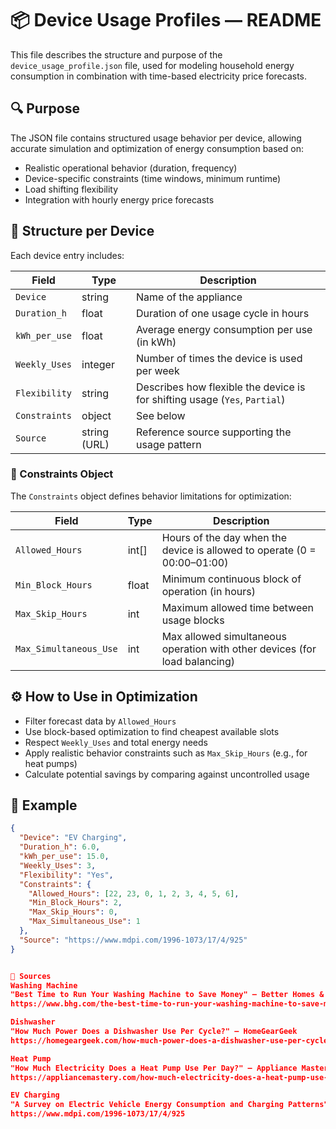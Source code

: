 # 📦 Device Usage Profiles — README

This file describes the structure and purpose of the `device_usage_profile.json` file, used for modeling household energy consumption in combination with time-based electricity price forecasts.

## 🔍 Purpose
The JSON file contains structured usage behavior per device, allowing accurate simulation and optimization of energy consumption based on:
- Realistic operational behavior (duration, frequency)
- Device-specific constraints (time windows, minimum runtime)
- Load shifting flexibility
- Integration with hourly energy price forecasts

## 🧱 Structure per Device

Each device entry includes:

| Field                  | Type         | Description                                                                 |
|------------------------|--------------|-----------------------------------------------------------------------------|
| `Device`               | string       | Name of the appliance                                                      |
| `Duration_h`           | float        | Duration of one usage cycle in hours                                       |
| `kWh_per_use`          | float        | Average energy consumption per use (in kWh)                                |
| `Weekly_Uses`          | integer      | Number of times the device is used per week                                |
| `Flexibility`          | string       | Describes how flexible the device is for shifting usage (`Yes`, `Partial`) |
| `Constraints`          | object       | See below                                                                  |
| `Source`               | string (URL) | Reference source supporting the usage pattern                              |

### 🔧 Constraints Object

The `Constraints` object defines behavior limitations for optimization:

| Field                   | Type    | Description                                                                 |
|-------------------------|---------|-----------------------------------------------------------------------------|
| `Allowed_Hours`         | int[]   | Hours of the day when the device is allowed to operate (0 = 00:00–01:00)   |
| `Min_Block_Hours`       | float   | Minimum continuous block of operation (in hours)                           |
| `Max_Skip_Hours`        | int     | Maximum allowed time between usage blocks                                  |
| `Max_Simultaneous_Use`  | int     | Max allowed simultaneous operation with other devices (for load balancing) |

## ⚙️ How to Use in Optimization

- Filter forecast data by `Allowed_Hours`
- Use block-based optimization to find cheapest available slots
- Respect `Weekly_Uses` and total energy needs
- Apply realistic behavior constraints such as `Max_Skip_Hours` (e.g., for heat pumps)
- Calculate potential savings by comparing against uncontrolled usage

## 📌 Example

```json
{
  "Device": "EV Charging",
  "Duration_h": 6.0,
  "kWh_per_use": 15.0,
  "Weekly_Uses": 3,
  "Flexibility": "Yes",
  "Constraints": {
    "Allowed_Hours": [22, 23, 0, 1, 2, 3, 4, 5, 6],
    "Min_Block_Hours": 2,
    "Max_Skip_Hours": 0,
    "Max_Simultaneous_Use": 1
  },
  "Source": "https://www.mdpi.com/1996-1073/17/4/925"
}


🔗 Sources
Washing Machine
"Best Time to Run Your Washing Machine to Save Money" — Better Homes & Gardens
https://www.bhg.com/the-best-time-to-run-your-washing-machine-to-save-money-11702075

Dishwasher
"How Much Power Does a Dishwasher Use Per Cycle?" — HomeGearGeek
https://homegeargeek.com/how-much-power-does-a-dishwasher-use-per-cycle

Heat Pump
"How Much Electricity Does a Heat Pump Use Per Day?" — Appliance Mastery
https://appliancemastery.com/how-much-electricity-does-a-heat-pump-use-per-day

EV Charging
"A Survey on Electric Vehicle Energy Consumption and Charging Patterns" — MDPI
https://www.mdpi.com/1996-1073/17/4/925